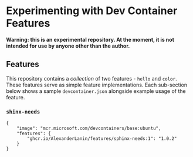 # Experimenting with Dev Container Features

**Warning: this is an experimental repository.  At the moment, it is not intended for use by anyone other than the author.**

## Features

This repository contains a _collection_ of two features - `hello` and `color`. These features serve as simple feature implementations.  Each sub-section below shows a sample `devcontainer.json` alongside example usage of the feature.

### `shinx-needs`

```jsonc
{
    "image": "mcr.microsoft.com/devcontainers/base:ubuntu",
    "features": {
        "ghcr.io/AlexanderLanin/features/sphinx-needs:1": "1.0.2"
    }
}
```
